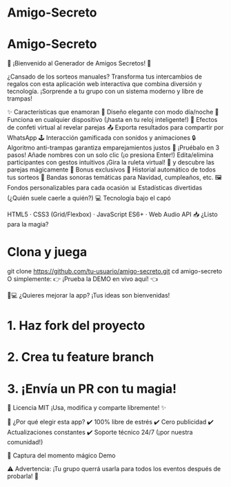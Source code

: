 ﻿# Amigo-Secreto
# Amigo-Secreto
🎉 ¡Bienvenido al Generador de Amigos Secretos! 🎁

¿Cansado de los sorteos manuales?
Transforma tus intercambios de regalos con esta aplicación web interactiva que combina diversión y tecnología. ¡Sorprende a tu grupo con un sistema moderno y libre de trampas!

✨ Características que enamoran
🎨 Diseño elegante con modo día/noche
📱 Funciona en cualquier dispositivo (¡hasta en tu reloj inteligente!)
🎉 Efectos de confeti virtual al revelar parejas
📤 Exporta resultados para compartir por WhatsApp
🕹 Interacción gamificada con sonidos y animaciones
🔒 Algoritmo anti-trampas garantiza emparejamientos justos
🚀 ¡Pruébalo en 3 pasos!
Añade nombres con un solo clic (¡o presiona Enter!)
Edita/elimina participantes con gestos intuitivos
¡Gira la ruleta virtual! 🎡 y descubre las parejas mágicamente
🎁 Bonus exclusivos
📅 Historial automático de todos tus sorteos
🎵 Bandas sonoras temáticas para Navidad, cumpleaños, etc.
🖼 Fondos personalizables para cada ocasión
📊 Estadísticas divertidas (¿Quién suele caerle a quién?)
💻 Tecnología bajo el capó

HTML5 · CSS3 (Grid/Flexbox) · JavaScript ES6+ · Web Audio API
📥 ¿Listo para la magia?
# Clona y juega
git clone https://github.com/tu-usuario/amigo-secreto.git
cd amigo-secreto
O simplemente:
👉 ¡Prueba la DEMO en vivo aquí! 👈

👨💻 ¿Quieres mejorar la app?
¡Tus ideas son bienvenidas!

# 1. Haz fork del proyecto
# 2. Crea tu feature branch
# 3. ¡Envía un PR con tu magia!
📜 Licencia MIT
¡Usa, modifica y comparte libremente! ✨

🎯 ¿Por qué elegir esta app?
✔️ 100% libre de estrés
✔️ Cero publicidad
✔️ Actualizaciones constantes
✔️ Soporte técnico 24/7 (¡por nuestra comunidad!)

📸 Captura del momento mágico
Demo

⚠️ Advertencia:
¡Tu grupo querrá usarla para todos los eventos después de probarla! 🎉
